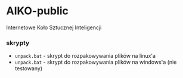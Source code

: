 # AIKO-public
Internetowe Koło Sztucznej Inteligencji

### skrypty
- `unpack.bat` - skrypt do rozpakowywania plików na linux'a
- `unpack.bat` - skrypt do rozpakowywania plików na windows'a (nie testowany)